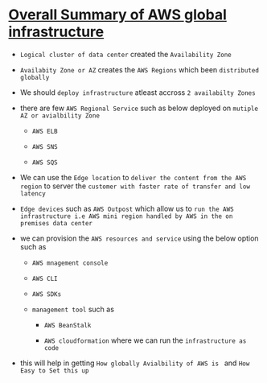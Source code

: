 # <ins> Overall Summary of AWS global infrastructure </ins> #

- `Logical cluster of data center` created the `Availability Zone`

- `Availabity Zone or AZ` creates the `AWS Regions` which been `distributed globally`

- We should `deploy infrastructure` atleast accross `2 availabilty Zones`

- there are few `AWS Regional Service` such as below deployed on `mutiple AZ or avialbility Zone`

    - `AWS ELB`

    - `AWS SNS`

    - `AWS SQS`

- We can use the `Edge location` to `deliver the content from the AWS region` to server the `customer with faster rate of transfer and low latency`

- `Edge devices` such as `AWS Outpost` which allow us to `run the AWS infrastructure i.e AWS mini region handled by AWS in the on premises data center`

- we can provision the `AWS resources and service` using the below option such as 

    - `AWS mnagement console`

    - `AWS CLI`

    - `AWS SDKs`

    - `management tool` such as 

        - `AWS BeanStalk`

        - `AWS cloudformation` where we can run the `infrastructure as code`


- this will help in getting `How globally Avialbility of AWS is ` and `How Easy to Set this up`